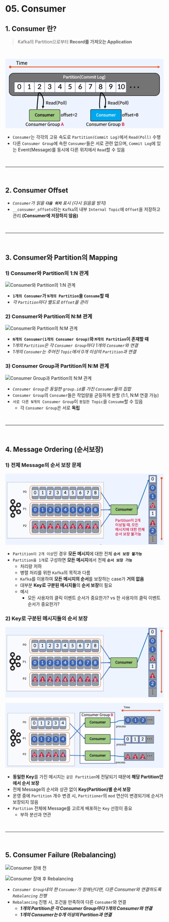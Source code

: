 # 05. Consumer

## 1. Consumer 란?

> Kafka의 Partition으로부터 **Record를 가져오는 Application**

</br>

![Consumer](../img/part1/05_01_Consumer.PNG "Consumer")

- `Consumer`는 각각의 고유 속도로 `Partition(Commit Log)`에서 `Read(Poll)` 수행
- 다른 `Consumer Group`에 속한 `Consumer`들은 서로 관련 없으며, `Commit Log`에 있는 Event(Message)를 동시에 다른 위치에서 `Read`할 수 있음

</br>

---

</br>

## 2. Consumer Offset

- _`Consumer`가 읽을 **`다음 위치`** 표시 (다시 읽음을 방지)_
- `__consumer_offsets`라는 `Kafka`의 내부 `Internal Topic`에 `Offset`을 저장하고 관리 **(Consumer에 저장하지 않음)**

</br>

---

</br>

## 3. Consumer와 Partition의 Mapping

### 1) Consumer와 Partition의 1:N 관계

![Consumer와 Partition의 1:N 관계](../img/part1/05_02_Consumer_1대N.PNG "Consumer와 Partition의 1:N 관계")

- **`1개의 Consumer`가 `N개의 Partition`을 `Consume`할 때**
- _각 `Partition`마다 별도로 `Offset`을 관리_

### 2) Consumer와 Partition의 N:M 관계

![Consumer와 Partition의 N:M 관계](../img/part1/05_03_Consumer_N대M.PNG "Consumer와 Partition의 N:M 관계")

- **`N개의 Consumer(1개의 Consumer Group)`와 `M개의 Partition`이 존재할 때**
- _1개의 `Partition`은 각 `Consumer Group`마다 1개의 `Consumer`와 연결_
- _1개의 `Consumer`는 주어진 `Topic`에서 0개 이상의 `Partition`과 연결_

### 3) Consumer Group과 Partition의 N:M 관계

![Consumer Group과 Partition의 N:M 관계](../img/part1/05_04_Consumer_Group_N대M.PNG "Consumer Group과 Partition의 N:M 관계")

- _`Consumer Group`은 동일한 `group.id`를 가진 `Consumer`들의 집합_
- `Consumer Group`의 `Consumer`들은 작업량을 균등하게 분할 (1:1, N:M 연결 가능)
- `서로 다른 N개의 Consumer Group`이 `동일한 Topic`을 `Consume`할 수 있음
  - 각 `Consumer Group`은 서로 **독립**

</br>

---

</br>

## 4. Message Ordering (순서보장)

### 1) 전체 Message의 순서 보장 문제

![전체 Message에 대한 순서 보장 문제](../img/part1/05_05_Messaging_Ordering_전체순서보장_문제.PNG "전체 Message에 대한 순서 보장 문제")

- `Partition이 2개 이상`인 경우 **모든 메시지**에 대한 전체 **`순서 보장 불가능`**
- `Partition을 1개`로 구성하면 **모든 메시지**에서 전체 **`순서 보장 가능`**
  - 처리량 저하
  - 병렬 처리를 위한 `Kafka`의 목적과 다름
  - `Kafka`를 이용하여 **모든 메시지의 순서**를 보장하는 case가 **거의 없음**
  - 대부분 **Key로 구분된 메시지들**의 **순서 보장**이 필요
  - 예시
    - 모든 사용자의 클릭 이벤트 순서가 중요한가? vs 한 사용자의 클릭 이벤트 순서가 중요한가?

### 2) Key로 구분된 메시지들의 순서 보장

![Consumer 1개일 때 Partition별 순서 보장](../img/part1/05_07_Messaging_Ordering_순서보장.PNG "Consumer 1개일 때 Partition별 순서 보장")

![Consumer N개일 때 Partition별 순서 보장](../img/part1/05_06_Messaging_Ordering_Partition별_순서보장.PNG "Consumer N개일 때 Partition별 순서 보장")

- **동일한 Key**를 가진 메시지는 `같은 Partition`에 전달되기 때문에 **해당 Partition안에서 순서 보장**
- 전체 Message의 순서와 상관 없이 **Key(Partition)별 순서 보장**
- 운영 중에 `Partition` 개수 변경 시, `Partitioner`의 `mod` 연산이 변경되기에 순서가 보장되지 않음
- `Partition` 전체에 Message를 고르게 배포하는 `Key` 선정이 중요
  - 부하 분산과 연관

</br>

---

</br>

## 5. Consumer Failure (Rebalancing)

![Consumer 장애 전](../img/part1/05_08_Consumer_Rebalancing_전.PNG "Consumer 장애 전")

![Consumer 장애 후 Rebalancing](../img/part1/05_09_Consumer_Rebalancing_후.PNG "Consumer 장애 후 Rebalancing")

- _`Consumer Group`내의 한 `Consumer`가 장애난다면, 다른 Consumer와 연결하도록 `Rebalancing` 진행_
- `Rebalancing` 진행 시, 조건을 만족하여 다른 `Consumer`와 연결
  - **_1개의 Partition은 각 Consumer Group마다 1개의 Consumer와 연결_**
  - **_1개의 Consumer는 0개 이상의 Partition과 연결_**
